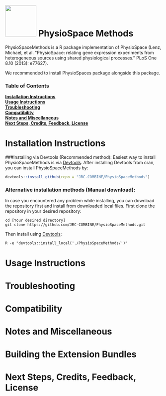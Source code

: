 <h1> <img src="http://www.combine.rwth-aachen.de/files/cbio/content/PhysioSpaceLogo2.png" width=100> PhysioSpace Methods</h1>
PhysioSpaceMethods is a R package implementation of PhysioSpace (Lenz, Michael, et al. "PhysioSpace: relating gene expression experiments from heterogeneous sources using shared physiological processes." PLoS One 8.10 (2013): e77627).

We recommended to install PhysioSpaces package alongside this package.

### Table of Contents
**[Installation Instructions](#installation-instructions)**<br>
**[Usage Instructions](#usage-instructions)**<br>
**[Troubleshooting](#troubleshooting)**<br>
**[Compatibility](#compatibility)**<br>
**[Notes and Miscellaneous](#notes-and-miscellaneous)**<br>
**[Next Steps, Credits, Feedback, License](#next-steps)**<br>

# Installation Instructions
###Installing via Devtools (Recommended method):
Easiest way to install PhysioSpaceMethods is via <a href="https://cran.r-project.org/web/packages/devtools/">Devtools</a>.
After installing Devtools from cran, you can install PhysioSpaceMethods by:
```r
devtools::install_github(repo = "JRC-COMBINE/PhysioSpaceMethods")
```

### Alternative installation methods (Manual download):
In case you encountered any problem while installing, you can download the repository first and install from downloaded local files.
First clone the repository in your desired repository:
```Shell
cd [Your desired directory]
git clone https://github.com/JRC-COMBINE/PhysioSpaceMethods.git
```
Then install using <a href="https://cran.r-project.org/web/packages/devtools/">Devtools</a>:
```shell
R -e "devtools::install_local('./PhysioSpaceMethods/')"
```

# Usage Instructions
# Troubleshooting
# Compatibility
# Notes and Miscellaneous
# Building the Extension Bundles
# Next Steps, Credits, Feedback, License
